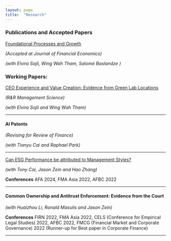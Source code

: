 ```yaml
---
layout: page
title:  "Research"
---
```


### Publications and Accepted Papers
<a href="https://papers.ssrn.com/sol3/papers.cfm?abstract_id=5098227"> Foundational Processes and Growth </a>

 *(Accepted at Journal of Financial Economics)*

*(with Elvira Sojli, Wing Wah Tham, Salomé Baslandze )*


### Working Papers:

<a href="https://papers.ssrn.com/sol3/papers.cfm?abstract_id=4568809">CEO Experience and Value Creation: Evidence from Green Lab Locations  </a> 

*(R&R Management Science)*

*(with Elvira Sojli and Wing Wah Tham)*
<hr>

#### AI Patents 

*(Revising for Review of Finance)*

*(with Tianyu Cai and Raphael Park)*

<!-- __Conferences__ -->
<!-- EFA 2024, CICF 2023, AIEA-NBER 2023 -->
<hr>

<a href="https://papers.ssrn.com/sol3/papers.cfm?abstract_id=4266516">Can ESG Performance be attributed to Management Styles? </a>

*(with Tony Cai, Jason Zein and Hao Zhang)* 

__Conferences__
AFA 2024, FMA Asia 2022, AFBC 2022
<hr>

#### Common Ownership and Antitrust Enforcement: Evidence from the Court 
*(with Huaizhou Li, Ronald Masulis and Jason Zein)*

__Conferences__
FIRN 2022, FMA Asia 2022, CELS (Conference for Empirical Legal Studies) 2022, AFBC 2022, FMCG (Financial Market and Corporate Governance) 2022 (Runner-up for Best paper in Corporate Finance)
<hr>

[jekyll-docs]: https://jekyllrb.com/docs/home
[jekyll-gh]:   https://github.com/jekyll/jekyll
[jekyll-talk]: https://talk.jekyllrb.com/
